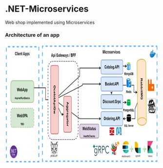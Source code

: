 # .NET-Microservices
Web shop implemented using Microservices

### Architecture of an app
<img src="bigPicture.png" width="800" height="400">
